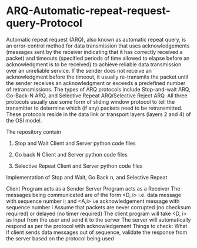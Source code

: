 # ARQ-Automatic-repeat-request-query-Protocol
Automatic repeat request (ARQ), also known as automatic repeat query, is an error-control method for data transmission that uses acknowledgements (messages sent by the receiver indicating that it has correctly received a packet) and timeouts (specified periods of time allowed to elapse before an acknowledgment is to be received) to achieve reliable data transmission over an unreliable service. If the sender does not receive an acknowledgment before the timeout, it usually re-transmits the packet until the sender receives an acknowledgment or exceeds a predefined number of retransmissions.  The types of ARQ protocols include Stop-and-wait ARQ, Go-Back-N ARQ, and Selective Repeat ARQ/Selective Reject ARQ. All three protocols usually use some form of sliding window protocol to tell the transmitter to determine which (if any) packets need to be retransmitted. These protocols reside in the data link or transport layers (layers 2 and 4) of the OSI model.

The repository contain

1) Stop and Wait Client and Server python code files

2) Go back N  Client and Server python code files

3) Selective Repeat Client and Server python code files

Implementation of Stop and Wait, Go Back n, and Selective Repeat

Client Program acts as a Sender
Server Program acts as a Receiver
The messages being communicated are of the form <D, i> i.e. data message with sequence number i; and <A,i> i.e acknowledgement message with sequence number i
Assume that packets are never corrupted (no checksum required) or delayed (no timer required)
The client program will take <D, i> as input from the user and send it to the server
The server will automatically respond as per the protocol with acknowledgement
Things to check:
What if client sends data messages out of sequence, validate the response from the server based on the protocol being used
